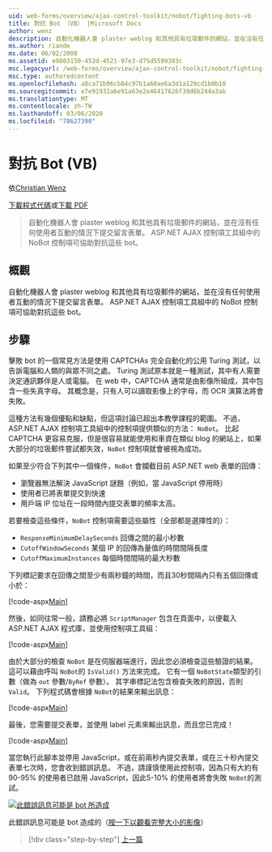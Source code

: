 ```yaml
---
uid: web-forms/overview/ajax-control-toolkit/nobot/fighting-bots-vb
title: 對抗 Bot （VB） |Microsoft Docs
author: wenz
description: 自動化機器人會 plaster weblog 和其他具有垃圾郵件的網站，並在沒有任何使用者互動的情況下提交留言表單。 ASP.NET AJAX Con 中的 NoBot 控制項 。
ms.author: riande
ms.date: 06/02/2008
ms.assetid: e9803150-452d-4521-97e3-d75d5599383c
msc.legacyurl: /web-forms/overview/ajax-control-toolkit/nobot/fighting-bots-vb
msc.type: authoredcontent
ms.openlocfilehash: a8ca71b96cb84c97b1a60ae6a3d1a129cd1b0b10
ms.sourcegitcommit: e7e91932a6e91a63e2e46417626f39d6b244a3ab
ms.translationtype: MT
ms.contentlocale: zh-TW
ms.lasthandoff: 03/06/2020
ms.locfileid: "78627390"
---
```

# <a name="fighting-bots-vb"></a>對抗 Bot (VB)

依[Christian Wenz](https://github.com/wenz)

[下載程式代碼](https://download.microsoft.com/download/9/3/f/93f8daea-bebd-4821-833b-95205389c7d0/NoBot0.vb.zip)或[下載 PDF](https://download.microsoft.com/download/b/6/a/b6ae89ee-df69-4c87-9bfb-ad1eb2b23373/nobot0VB.pdf)

> 自動化機器人會 plaster weblog 和其他具有垃圾郵件的網站，並在沒有任何使用者互動的情況下提交留言表單。 ASP.NET AJAX 控制項工具組中的 NoBot 控制項可協助對抗這些 bot。

## <a name="overview"></a>概觀

自動化機器人會 plaster weblog 和其他具有垃圾郵件的網站，並在沒有任何使用者互動的情況下提交留言表單。 ASP.NET AJAX 控制項工具組中的 NoBot 控制項可協助對抗這些 bot。

## <a name="steps"></a>步驟

擊敗 bot 的一個常見方法是使用 CAPTCHAs 完全自動化的公用 Turing 測試，以告訴電腦和人類的與眾不同之處。 Turing 測試原本就是一種測試，其中有人需要決定通訊夥伴是人或電腦。 在 web 中，CAPTCHA 通常是由影像所組成，其中包含一些失真字母。 其概念是，只有人可以讀取影像上的字母，而 OCR 演算法將會失敗。

這種方法有幾個優點和缺點，但這項討論已超出本教學課程的範圍。 不過，ASP.NET AJAX 控制項工具組中的控制項提供類似的方法： `NoBot`。 比起 CAPTCHA 更容易克服，但是很容易就能使用和車資在類似 blog 的網站上，如果大部分的垃圾郵件嘗試都失效，`NoBot` 控制項就會被視為成功。

如果至少符合下列其中一個條件，`NoBot` 會攔截目前 ASP.NET web 表單的回傳：

- 瀏覽器無法解決 JavaScript 謎題（例如，當 JavaScript 停用時）
- 使用者已將表單提交到快速
- 用戶端 IP 位址在一段時間內提交表單的頻率太高。

若要檢查這些條件，`NoBot` 控制項需要這些屬性（全部都是選擇性的）：

- `ResponseMinimumDelaySeconds` 回傳之間的最小秒數
- `CutoffWindowSeconds` 某個 IP 的回傳為量值的時間間隔長度
- `CutoffMaximumInstances` 每個時間間隔的最大秒數

下列標記要求在回傳之間至少有兩秒鐘的時間，而且30秒間隔內只有五個回傳或小於：

[!code-aspx[Main](fighting-bots-vb/samples/sample1.aspx)]

然後，如同往常一般，請務必將 `ScriptManager` 包含在頁面中，以便載入 ASP.NET AJAX 程式庫，並使用控制項工具組：

[!code-aspx[Main](fighting-bots-vb/samples/sample2.aspx)]

由於大部分的檢查 `NoBot` 是在伺服器端進行，因此您必須檢查這些驗證的結果。 這可以藉由呼叫 `NoBot`的 `IsValid()` 方法來完成。 它有一個 `NoBotState`類型的引數（做為 `out` 參數/`ByRef` 參數）。 其字串標記法包含檢查失敗的原因，否則 `Valid`。 下列程式碼會根據 `NoBot`的結果來輸出訊息：

[!code-aspx[Main](fighting-bots-vb/samples/sample3.aspx)]

最後，您需要提交表單，並使用 label 元素來輸出訊息，而且您已完成！

[!code-aspx[Main](fighting-bots-vb/samples/sample4.aspx)]

當您執行此腳本並停用 JavaScript，或在前兩秒內提交表單，或在三十秒內提交表單七次時，您會收到錯誤訊息。 不過，請謹慎使用此控制項，因為只有大約有90-95% 的使用者已啟用 JavaScript，因此5-10% 的使用者將會失敗 `NoBot`的測試。

[![此錯誤訊息可能是 bot 所造成](fighting-bots-vb/_static/image2.png)](fighting-bots-vb/_static/image1.png)

此錯誤訊息可能是 bot 造成的（[按一下以觀看完整大小的影像](fighting-bots-vb/_static/image3.png)）

> [!div class="step-by-step"]
> [上一篇](fighting-bots-cs.md)
